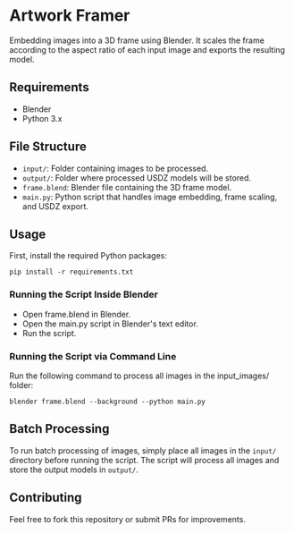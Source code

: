 # Artwork Framer

Embedding images into a 3D frame using Blender. It scales the frame according to the aspect ratio of each input image and exports the resulting model.

## Requirements

- Blender
- Python 3.x

## File Structure

- `input/`: Folder containing images to be processed.
- `output/`: Folder where processed USDZ models will be stored.
- `frame.blend`: Blender file containing the 3D frame model.
- `main.py`: Python script that handles image embedding, frame scaling, and USDZ export.

## Usage

First, install the required Python packages:

```
pip install -r requirements.txt
```

### Running the Script Inside Blender

- Open frame.blend in Blender.
- Open the main.py script in Blender's text editor.
- Run the script.

### Running the Script via Command Line

Run the following command to process all images in the input_images/ folder:

```
blender frame.blend --background --python main.py
```

## Batch Processing

To run batch processing of images, simply place all images in the `input/` directory before running the script. The script will process all images and store the output models in `output/`.

## Contributing

Feel free to fork this repository or submit PRs for improvements.
